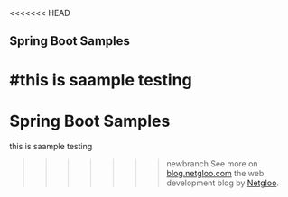 <<<<<<< HEAD
## Spring Boot Samples
#this is saample testing 
=======
# Spring Boot Samples
this is saample testing 
>>>>>>> newbranch
See more on [blog.netgloo.com](http://blog.netgloo.com) the web development blog by [Netgloo](http://netgloo.com).
